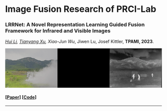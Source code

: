 # Image Fusion Research of PRCI-Lab

### LRRNet: A Novel Representation Learning Guided Fusion Framework for Infrared and Visible Images
*[Hui Li](https://hli1221.github.io/), [Tianyang Xu](https://xu-tianyang.github.io/), Xiao-Jun Wu*, Jiwen Lu, Josef Kittler, **TPAMI, 2023**.

<img src="https://github.com/hli1221/imagefusion-LRRNet/blob/main/framework/fusion.gif" width="600">

#### [[Paper](https://doi.org/10.1109/TPAMI.2023.3268209)]  [[Code](https://github.com/hli1221/imagefusion-LRRNet)]
---
